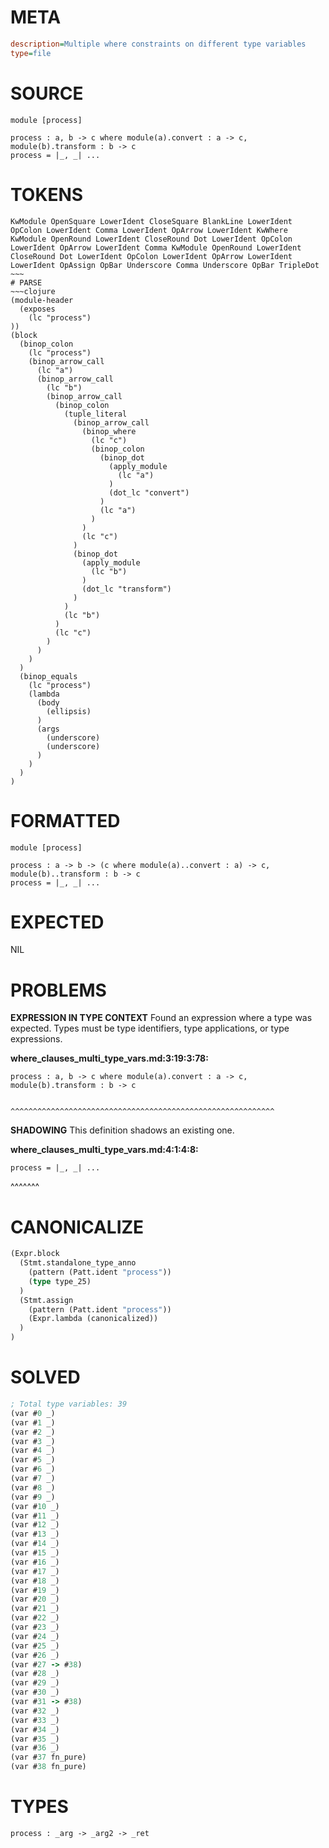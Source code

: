 # META
~~~ini
description=Multiple where constraints on different type variables
type=file
~~~
# SOURCE
~~~roc
module [process]

process : a, b -> c where module(a).convert : a -> c, module(b).transform : b -> c
process = |_, _| ...
~~~
# TOKENS
~~~text
KwModule OpenSquare LowerIdent CloseSquare BlankLine LowerIdent OpColon LowerIdent Comma LowerIdent OpArrow LowerIdent KwWhere KwModule OpenRound LowerIdent CloseRound Dot LowerIdent OpColon LowerIdent OpArrow LowerIdent Comma KwModule OpenRound LowerIdent CloseRound Dot LowerIdent OpColon LowerIdent OpArrow LowerIdent LowerIdent OpAssign OpBar Underscore Comma Underscore OpBar TripleDot ~~~
# PARSE
~~~clojure
(module-header
  (exposes
    (lc "process")
))
(block
  (binop_colon
    (lc "process")
    (binop_arrow_call
      (lc "a")
      (binop_arrow_call
        (lc "b")
        (binop_arrow_call
          (binop_colon
            (tuple_literal
              (binop_arrow_call
                (binop_where
                  (lc "c")
                  (binop_colon
                    (binop_dot
                      (apply_module
                        (lc "a")
                      )
                      (dot_lc "convert")
                    )
                    (lc "a")
                  )
                )
                (lc "c")
              )
              (binop_dot
                (apply_module
                  (lc "b")
                )
                (dot_lc "transform")
              )
            )
            (lc "b")
          )
          (lc "c")
        )
      )
    )
  )
  (binop_equals
    (lc "process")
    (lambda
      (body
        (ellipsis)
      )
      (args
        (underscore)
        (underscore)
      )
    )
  )
)
~~~
# FORMATTED
~~~roc
module [process]

process : a -> b -> (c where module(a)..convert : a) -> c, module(b)..transform : b -> c
process = |_, _| ...
~~~
# EXPECTED
NIL
# PROBLEMS
**EXPRESSION IN TYPE CONTEXT**
Found an expression where a type was expected.
Types must be type identifiers, type applications, or type expressions.

**where_clauses_multi_type_vars.md:3:19:3:78:**
```roc
process : a, b -> c where module(a).convert : a -> c, module(b).transform : b -> c
```
                  ^^^^^^^^^^^^^^^^^^^^^^^^^^^^^^^^^^^^^^^^^^^^^^^^^^^^^^^^^^^


**SHADOWING**
This definition shadows an existing one.

**where_clauses_multi_type_vars.md:4:1:4:8:**
```roc
process = |_, _| ...
```
^^^^^^^


# CANONICALIZE
~~~clojure
(Expr.block
  (Stmt.standalone_type_anno
    (pattern (Patt.ident "process"))
    (type type_25)
  )
  (Stmt.assign
    (pattern (Patt.ident "process"))
    (Expr.lambda (canonicalized))
  )
)
~~~
# SOLVED
~~~clojure
; Total type variables: 39
(var #0 _)
(var #1 _)
(var #2 _)
(var #3 _)
(var #4 _)
(var #5 _)
(var #6 _)
(var #7 _)
(var #8 _)
(var #9 _)
(var #10 _)
(var #11 _)
(var #12 _)
(var #13 _)
(var #14 _)
(var #15 _)
(var #16 _)
(var #17 _)
(var #18 _)
(var #19 _)
(var #20 _)
(var #21 _)
(var #22 _)
(var #23 _)
(var #24 _)
(var #25 _)
(var #26 _)
(var #27 -> #38)
(var #28 _)
(var #29 _)
(var #30 _)
(var #31 -> #38)
(var #32 _)
(var #33 _)
(var #34 _)
(var #35 _)
(var #36 _)
(var #37 fn_pure)
(var #38 fn_pure)
~~~
# TYPES
~~~roc
process : _arg -> _arg2 -> _ret
~~~
